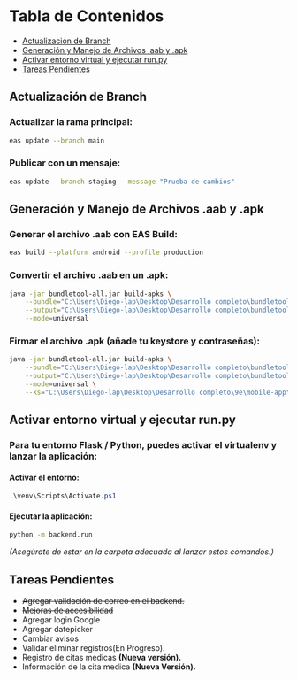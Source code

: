 # Tabla de Contenidos

- [Actualización de Branch](#actualización-de-branch)
- [Generación y Manejo de Archivos .aab y .apk](#generación-y-manejo-de-archivos-aab-y-apk)
- [Activar entorno virtual y ejecutar run.py](#activar-entorno-virtual-y-ejecutar-runpy)
- [Tareas Pendientes](#tareas-pendientes)

## Actualización de Branch

### Actualizar la rama principal:
```bash
eas update --branch main
```

### Publicar con un mensaje:
```bash
eas update --branch staging --message "Prueba de cambios"
```

## Generación y Manejo de Archivos .aab y .apk

### Generar el archivo .aab con EAS Build:
```bash
eas build --platform android --profile production
```

### Convertir el archivo .aab en un .apk:
```bash
java -jar bundletool-all.jar build-apks \
    --bundle="C:\Users\Diego-lap\Desktop\Desarrollo completo\bundletool\9mm.aab" \
    --output="C:\Users\Diego-lap\Desktop\Desarrollo completo\bundletool\9mm.apks" \
    --mode=universal
```

### Firmar el archivo .apk (añade tu keystore y contraseñas):
```bash
java -jar bundletool-all.jar build-apks \
    --bundle="C:\Users\Diego-lap\Desktop\Desarrollo completo\bundletool\9mm.aab" \
    --output="C:\Users\Diego-lap\Desktop\Desarrollo completo\bundletool\9mm.apks" \
    --mode=universal \
    --ks="C:\Users\Diego-lap\Desktop\Desarrollo completo\9e\mobile-app\credentials\android\keystore.jks" \

```

## Activar entorno virtual y ejecutar run.py

### Para tu entorno Flask / Python, puedes activar el virtualenv y lanzar la aplicación:

#### Activar el entorno:
```powershell
.\venv\Scripts\Activate.ps1
```

#### Ejecutar la aplicación:
```bash
python -m backend.run
```
*(Asegúrate de estar en la carpeta adecuada al lanzar estos comandos.)*

## Tareas Pendientes

- ~~Agregar validación de correo en el backend.~~
- ~~Mejoras de accesibilidad~~
- Agregar login Google
- Agregar datepicker
- Cambiar avisos
- Validar eliminar registros(En Progreso).
- Registro de citas medicas **(Nueva versión).**
- Información de la cita medica **(Nueva Versión).**
